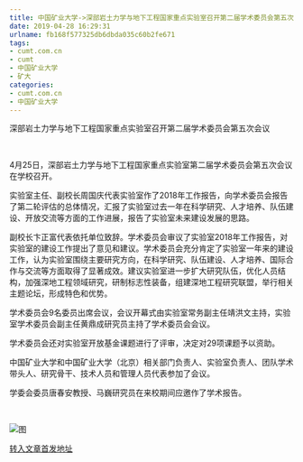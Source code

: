 ```yaml
---
title: 中国矿业大学->深部岩土力学与地下工程国家重点实验室召开第二届学术委员会第五次会议 | cumt.com.cn
date: 2019-04-28 16:29:31
urlname: fb168f577325db6dbda035c60b2fe671
tags: 
- cumt.com.cn
- cumt
- 中国矿业大学
- 矿大
categories:
- cumt.com.cn
- 中国矿业大学
---
```


深部岩土力学与地下工程国家重点实验室召开第二届学术委员会第五次会议

  

4月25日，深部岩土力学与地下工程国家重点实验室第二届学术委员会第五次会议在学校召开。

实验室主任、副校长周国庆代表实验室作了2018年工作报告，向学术委员会报告了第二轮评估的总体情况，汇报了实验室过去一年在科学研究、人才培养、队伍建设、开放交流等方面的工作进展，报告了实验室未来建设发展的思路。

副校长卞正富代表依托单位致辞。学术委员会审议了实验室2018年工作报告，对实验室的建设工作提出了意见和建议。学术委员会充分肯定了实验室一年来的建设工作，认为实验室围绕主要研究方向，在科学研究、队伍建设、人才培养、国际合作与交流等方面取得了显著成效。建议实验室进一步扩大研究队伍，优化人员结构，加强深地工程领域研究，研制标志性装备，组建深地工程研究联盟，举行相关主题论坛，形成特色和优势。

学术委员会9名委员出席会议，会议开幕式由实验室常务副主任靖洪文主持，实验室学术委员会副主任黄鼎成研究员主持了学术委员会会议。

学术委员会还对实验室开放基金课题进行了评审，决定对29项课题予以资助。

中国矿业大学和中国矿业大学（北京）相关部门负责人、实验室负责人、团队学术带头人、研究骨干、技术人员和管理人员代表参加了会议。

学委会委员唐春安教授、马巍研究员在来校期间应邀作了学术报告。

  

![图](http://xwzx.cumt.edu.cn/_upload/article/images/1e/b3/5f5c5fcf470f990440f42d292852/bf56c605-328f-4899-8782-a7a454b7bf64.png)

[转入文章首发地址](http://xwzx.cumt.edu.cn/f7/d1/c513a522193/page.htm)